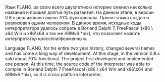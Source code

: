 Язык FLANG, за свою всего двухлетнюю историю сменил несколько названий и прошел долгий путь развития. 
На данном этапе, в версии 0.8.x реализовано около 70% функционала. Проект языка создан и реализован 
одним человеком. В данное время, исходные коды интерпретатора удалось собрать в Borland Delphi 7, 
FreePascal (x86 \ x64 Win и x86\x64 а так же ARMv6 *nix), что позволяет назвать интерпретатор 
кроссплатформенным.

Language FLANG, for his entire two year history, changed several names and has come a long way of development.
At this stage, in the version 0.8.x sold about 70% functional. The project first developed and implemented
one person. At this time, the source code of the interpreter was able to compile in Borland Delphi 7
FreePascal (x86 \ x64 Win and x86\x64 and ARMv6 *nix), so it is cross-platform interpreter.

